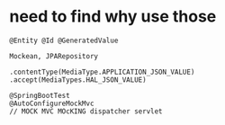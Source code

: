 # need to find why use those
    
    @Entity @Id @GeneratedValue
    
    Mockean, JPARepository
    
    .contentType(MediaType.APPLICATION_JSON_VALUE)
    .accept(MediaTypes.HAL_JSON_VALUE)

    @SpringBootTest
    @AutoConfigureMockMvc
    // MOCK MVC MOcKING dispatcher servlet